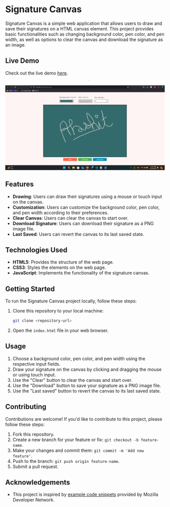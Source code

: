 # Signature Canvas

Signature Canvas is a simple web application that allows users to draw and save their signatures on a HTML canvas element. This project provides basic functionalities such as changing background color, pen color, and pen width, as well as options to clear the canvas and download the signature as an image.

## Live Demo

Check out the live demo [here](https://akshitkamboz13.github.io/signatureAppHtmlCssJs/).

![Signature Canvas Demo](SignatureAppHtmlCssJs.png)

## Features

- **Drawing**: Users can draw their signatures using a mouse or touch input on the canvas.
- **Customization**: Users can customize the background color, pen color, and pen width according to their preferences.
- **Clear Canvas**: Users can clear the canvas to start over.
- **Download Signature**: Users can download their signature as a PNG image file.
- **Last Saved**: Users can revert the canvas to its last saved state.

## Technologies Used

- **HTML5**: Provides the structure of the web page.
- **CSS3**: Styles the elements on the web page.
- **JavaScript**: Implements the functionality of the signature canvas.

## Getting Started

To run the Signature Canvas project locally, follow these steps:

1. Clone this repository to your local machine:

    ```bash
    git clone <repository-url>
    ```

2. Open the `index.html` file in your web browser.

## Usage

1. Choose a background color, pen color, and pen width using the respective input fields.
2. Draw your signature on the canvas by clicking and dragging the mouse or using touch input.
3. Use the "Clear" button to clear the canvas and start over.
4. Use the "Download" button to save your signature as a PNG image file.
5. Use the "Last saved" button to revert the canvas to its last saved state.

## Contributing

Contributions are welcome! If you'd like to contribute to this project, please follow these steps:

1. Fork this repository.
2. Create a new branch for your feature or fix: `git checkout -b feature-name`.
3. Make your changes and commit them: `git commit -m 'Add new feature'`.
4. Push to the branch: `git push origin feature-name`.
5. Submit a pull request.

## Acknowledgements

- This project is inspired by [example code snippets](https://developer.mozilla.org/en-US/docs/Web/API/Canvas_API/Tutorial) provided by Mozilla Developer Network.
